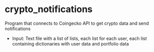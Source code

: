 # crypto_notifications
Program that connects to Coingecko API to get crypto data and send notifications

* Input: Text file with a list of lists, each list for each user, each list containing dictionaries with user data and portfolio data

